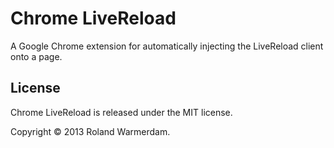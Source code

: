 Chrome LiveReload
=================

A Google Chrome extension for automatically injecting the LiveReload client onto a page.


License
-------
Chrome LiveReload is released under the MIT license.

Copyright © 2013 Roland Warmerdam.
